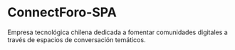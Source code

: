 # ConnectForo-SPA
Empresa tecnológica chilena dedicada a fomentar comunidades digitales a través de espacios de conversación temáticos. 
